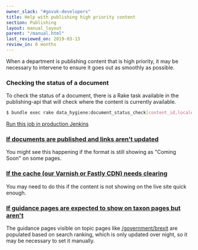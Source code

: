 ```yaml
---
owner_slack: "#govuk-developers"
title: Help with publishing high priority content
section: Publishing
layout: manual_layout
parent: "/manual.html"
last_reviewed_on: 2019-03-13
review_in: 6 months
---
```


When a department is publishing content that is high priority, it may be
necessary to intervene to ensure it goes out as smoothly as possible.

### Checking the status of a document

To check the status of a document, there is a Rake task available in the
publishing-api that will check where the content is currently available.

```bash
$ bundle exec rake data_hygiene:document_status_check[content_id,locale]
```

[Run this job in production Jenkins](https://deploy.publishing.service.gov.uk/job/run-rake-task/parambuild/?TARGET_APPLICATION=publishing-api&MACHINE_CLASS=publishing_api&RAKE_TASK=data_hygiene:document_status_check[content_id,locale])

### [If documents are published and links aren't updated][links]

You might see this happening if the format is still showing as "Coming Soon"
on some pages.

[links]: documents-are-published-but-links-arent-updated.html

### [If the cache (our Varnish or Fastly CDN) needs clearing][cache]

You may need to do this if the content is not showing on the live site quick
enough.

[cache]: cache-flush.html

### [If guidance pages are expected to show on taxon pages but aren't][search]

The guidance pages visible on topic pages like
[/government/brexit](https://www.gov.uk/government/brexit) are populated based
on search ranking, which is only updated over night, so it may be necessary to
set it manually.

[search]: manually-setting-search-popularity-of-content.html
